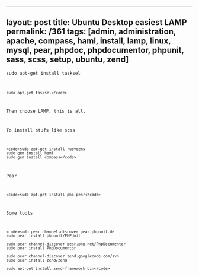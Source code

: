 ---
layout: post
title: Ubuntu Desktop easiest LAMP
permalink: /361
tags: [admin, administration, apache, compass, haml, install, lamp, linux, mysql, pear, phpdoc, phpdocumentor, phpunit, sass, scss, setup, ubuntu, zend]
----

<code>sudo apt-get install tasksel

    sudo apt-get tasksel</code>


Then choose LAMP, this is all.


To install stufs like scss

    
    <code>sudo apt-get install rubygems
    sudo gem install haml
    sudo gem install compass</code>


Pear

    
    <code>sudo apt-get install php-pear</code>


Some tools

    
    <code>sudo pear channel-discover pear.phpunit.de
    sudo pear install phpunit/PHPUnit
    
    sudo pear channel-discover pear.php.net/PhpDocumentor
    sudo pear install PhpDocumentor
    
    sudo pear channel-discover zend.googlecode.com/svn
    sudo pear install zend/zend
    
    sudo apt-get install zend-framework-bin</code>


